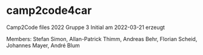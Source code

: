 # camp2code4car
Camp2Code files 2022 Gruppe 3
Initial am 2022-03-21 erzeugt

Members: Stefan Simon, Allan-Patrick Thimm, Andreas Behr, Florian Scheid, Johannes Mayer, André Blum
